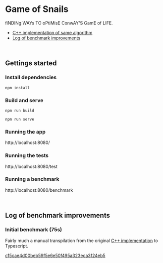# Game of Snails

fiNDINg WAYs TO oPtiMisE ConwAY'S GamE of LIFE.

- [C++ implementation of same algorithm](https://github.com/Jumbub/game-of-speed)
- [Log of benchmark improvements](#log-of-benchmark-improvements)

<br/>

## Gettings started

### Install dependencies

`npm install`

### Build and serve

`npm run build`

`npm run serve`

### Running the app

http://localhost:8080/

### Running the tests

http://localhost:8080/test

### Running a benchmark

http://localhost:8080/benchmark

<br/>

## Log of benchmark improvements

### Initial benchmark (75s)

Fairly much a manual transpilation from the original [C++ implementation](https://github.com/Jumbub/game-of-speed) to Typescript.

[c15cae4d00beb59f5e6e50f495a323eca3f24eb5](https://github.com/Jumbub/game-of-snails/commit/9227c6a55ede200a1b6fe827c93010963e704f3d)
